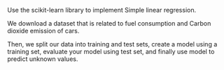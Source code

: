 Use the scikit-learn library to implement Simple linear regression. 

We download a dataset that is related to fuel consumption and Carbon dioxide emission of cars. 

Then, we split our data into training and test sets, create a model using a training set, evaluate your model using test set, and finally use model to predict unknown values. 
